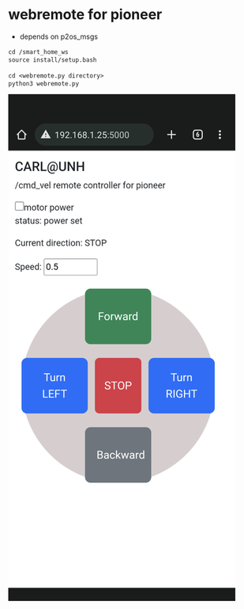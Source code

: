 # webremote for pioneer


* depends on p2os_msgs

```
cd /smart_home_ws
source install/setup.bash

cd <webremote.py directory>
python3 webremote.py
```

![demo.png](demo.png)